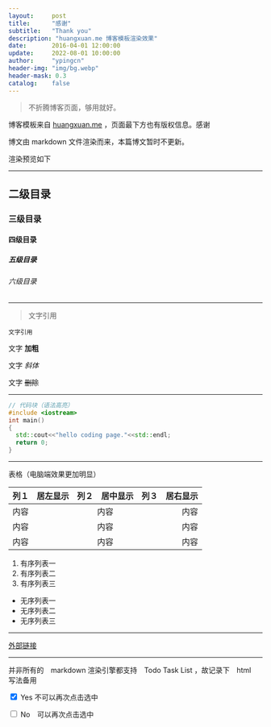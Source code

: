 ```yaml
---
layout:     post
title:      "感谢"
subtitle:   "Thank you"
description: "huangxuan.me 博客模板渲染效果"
date:       2016-04-01 12:00:00
update:     2022-08-01 10:00:00
author:     "ypingcn"
header-img: "img/bg.webp"
header-mask: 0.3
catalog:    false
---
```


> 不折腾博客页面，够用就好。

博客模板来自 <a href="https://huangxuan.me/" target="_blank" rel="noopener nofollow" title="huangxuan.me">huangxuan.me</a> ，页面最下方也有版权信息。感谢

博文由 markdown 文件渲染而来，本篇博文暂时不更新。

渲染预览如下

------

## 二级目录

### 三级目录

#### 四级目录

##### 五级目录

###### 六级目录

---


> 文字引用


``` 文字引用 ```


文字 **加粗** 


文字 *斜体*

文字 ~~删除~~

---

```c++
// 代码块（语法高亮）
#include <iostream>
int main()
{
  std::cout<<"hello coding page."<<std::endl;
  return 0;
}
```

------


表格（电脑端效果更加明显）


| 列１　居左显示 | 列２　居中显示 | 列３　居右显示 |
| :------ | :-----: | ------: |
| 内容      |   内容    |      内容 |
| 内容      |   内容    |      内容 |
| 内容      |   内容    |      内容 |


1. 有序列表一
2. 有序列表二
3. 有序列表三


- 无序列表一
- 无序列表二
- 无序列表三


------



[外部链接]({{site.url}})

------


并非所有的　markdown 渲染引擎都支持　Todo Task List ，故记录下　html　写法备用


<input type='checkbox' onclick='return false;' checked> Yes 不可以再次点击选中


<input type='checkbox' onclick='return true;' > No　可以再次点击选中




